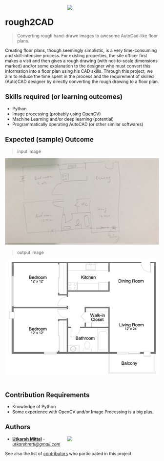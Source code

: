 <img src="https://fthmb.tqn.com/W8wfuDF2dg409kWY1l7GoHdQWfY=/3157x2095/filters:fill(auto,1)/floorplan-138720186-crop2-58a876a55f9b58a3c99f3d35.jpg" align="right" width="300"/>

# rough2CAD

> Converting rough hand-drawn images to awesome AutoCad-like floor plans. 

Creating floor plans, though seemingly simplistic, is a very time-consuming and skill-intensive process. For existing properties, the site officer first makes a visit and then gives a rough drawing (with not-to-scale dimensions marked) and/or some explanation to the designer who must convert this information into a floor plan using his CAD skills. Through this project, we aim to reduce the time spent in the process and the requirement of skilled (Auto)CAD designer by directly converting the rough drawing to a floor plan.

## Skills required (or learning outcomes)

- Python
- Image processing (probably using [OpenCV](https://opencv.org/))
- Machine Learning and/or deep learning (potential)
- Programmatically operating AutoCAD (or other similar softwares)

## Expected (sample) Outcome

> input image

<img src="./Sample/input.jpeg"/> 
<br>

> output image

<img src="./Sample/output.png"/> 
<br><br>

## Contribution Requirements

* Knowledge of Python
* Some experience with OpenCV and/or Image Processing is a big plus.

## Authors

<a href="http://ducic.ac.in/"><img src="https://user-images.githubusercontent.com/16596327/30467922-9d4985ce-9a05-11e7-81aa-9f5348eb40de.png" align="right" width="300"/></a>

* **[Utkarsh Mittal](https://github.com/utkarshmttl)** - *utkarshmttl@gmail.com*

See also the list of [contributors](https://github.com/utkarshmttl/rough2CAD/graphs/contributors) who participated in this project.